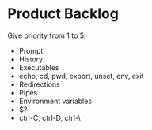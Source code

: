 # Product Backlog

Give priority from 1 to 5.

- Prompt
- History
- Executables
- echo, cd, pwd, export, unset, env, exit
- Redirections
- Pipes
- Environment variables
- $?
- ctrl-C, ctrl-D, ctrl-\
